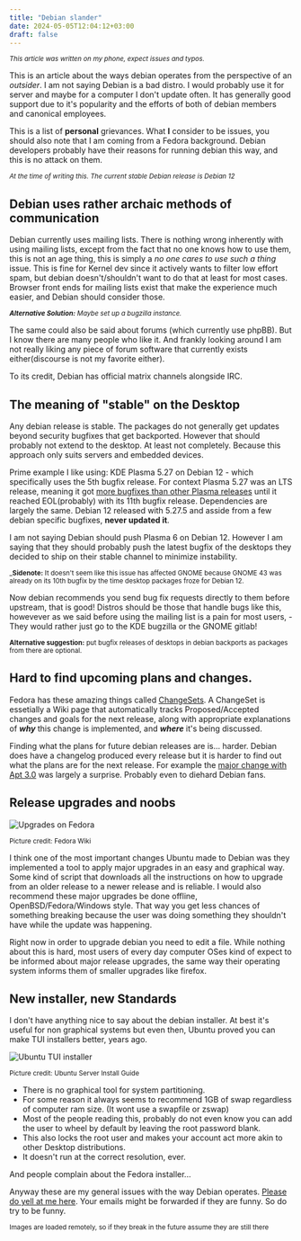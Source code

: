 ```yaml
---
title: "Debian slander"
date: 2024-05-05T12:04:12+03:00
draft: false
---
```


<small> *This article was written on my phone, expect issues and typos.* </small>

This is an article about the ways debian operates from the perspective of an _outsider_. I am not saying Debian is a bad distro. I would probably use it for server and maybe for a computer I don't update often. It has generally good support due to it's popularity and the efforts of both of debian members and canonical employees.

This is a list of **personal** grievances. What **I** consider to be issues, you should also note that I am coming from a Fedora background. Debian developers probably have their reasons for running debian this way, and this is no attack on them.

<small> *At the time of writing this. The current stable Debian release is Debian 12* </small>

## Debian uses rather archaic methods of communication

Debian currently uses mailing lists. There is nothing wrong inherently with using mailing lists, except from the fact that no one knows how to use them, this is not an age thing, this is simply a _no one cares to use such a thing_ issue. This is fine for Kernel dev since it actively wants to filter low effort spam, but debian doesn't/shouldn't want to do that at least for most cases. Browser front ends for mailing lists exist that make the experience much easier, and Debian should consider those. 

<small>***Alternative Solution:** Maybe set up a bugzilla instance.*</small>

The same could also be said about forums (which currently use phpBB). But I know there are many people who like it. And frankly looking around I am not really liking any piece of forum software that currently exists either(discourse is not my favorite either).

To its credit, Debian has official matrix channels alongside IRC.

## The meaning of "stable" on the Desktop

Any debian release is stable. The packages do not generally get updates beyond security bugfixes that get backported. However that should probably not extend to the desktop. At least not completely. Because this approach only suits servers and embedded devices.

Prime example I like using: KDE Plasma 5.27 on Debian 12 - which specifically uses the 5th bugfix release. For context Plasma 5.27 was an LTS release, meaning it got [more bugfixes than other Plasma releases](https://community.kde.org/Schedules/Plasma_5#Support_status_by_Release_Series) until it reached EOL(probably) with its 11th bugfix release. Dependencies are largely the same. Debian 12 released with 5.27.5 and asside from a few debian specific bugfixes, **never updated it**.

I am not saying Debian should push Plasma 6 on Debian 12. However I am saying that they should probably push the latest bugfix of the desktops they decided to ship on their stable channel to minimize instability.

<small> _**Sidenote:** It doesn't seem like this issue has affected GNOME because GNOME 43 was already on its 10th bugfix by the time desktop packages froze for Debian 12.</small>

Now debian recommends you send bug fix requests directly to them before upstream, that is good! Distros should be those that handle bugs like this, howevever as we said before using the mailing list is a pain for most users, - They would rather just go to the KDE bugzilla or the GNOME gitlab!

<small> **Alternative suggestion:** put bugfix releases of desktops in debian backports as packages from there are optional. </small>

## Hard to find upcoming plans and changes. 

Fedora has these amazing things called [ChangeSets](https://fedoraproject.org/wiki/Releases/41/ChangeSets). A ChangeSet is essetially a Wiki page that automatically tracks Proposed/Accepted changes and goals for the next release, along with appropriate explanations of **_why_** this change is implemented, and **_where_** it's being discussed.

Finding what the plans for future debian releases are is... harder. Debian does have a changelog produced every release but it is harder to find out what the plans are for the next release. For example the [major change with Apt 3.0](https://www.phoronix.com/news/Debian-APT-2.9-Released) was largely a surprise. Probably even to diehard Debian fans.

## Release upgrades and noobs

![Upgrades on Fedora](https://docs.fedoraproject.org/en-US/quick-docs/_images/upgrade-gnome-software.png)
<div class="text-center"><small>Picture credit: Fedora Wiki</small></div>

I think one of the most important changes Ubuntu made to Debian was they implemented a tool to apply major upgrades in an easy and graphical way. Some kind of script that downloads all the instructions on how to upgrade from an older release to a newer release and is reliable.
I would also recommend these major upgrades be done offline, OpenBSD/Fedora/Windows style. That way you get less chances of something breaking because the user was doing something they shouldn't have while the update was happening.

Right now in order to upgrade debian you need to edit a file. While nothing about this is hard, most users of every day computer OSes kind of expect to be informed about major release upgrades, the same way their operating system informs them of smaller upgrades like firefox.

## New installer, new Standards

I don't have anything nice to say about the debian installer. At best it's useful for non graphical systems but even then, Ubuntu proved you can make TUI installers better, years ago.

![Ubuntu TUI installer](https://ubuntucommunity.s3.us-east-2.amazonaws.com/original/2X/e/e1d75e3584b6a3c23da39263fbf2f9ba6411de9a.png)
<div class="text-center"><small>Picture credit: Ubuntu Server Install Guide</small></div>

* There is no graphical tool for system partitioning. 
* For some reason it always seems to recommend 1GB of swap regardless of computer ram size. (It wont use a swapfile or zswap) 
* Most of the people reading this, probably do not even know you can add the user to wheel by default by leaving the root password blank. 
* This also locks the root user and makes your account act more akin to other Desktop distributions. 
* It doesn't run at the correct resolution, ever.

And people complain about the Fedora installer... 

Anyway these are my general issues with the way Debian operates. [Please do yell at me here](mailto:svin.mail.24@gmail.com). Your emails might be forwarded if they are funny. So do try to be funny.

<small>Images are loaded remotely, so if they break in the future assume they are still there</small>
